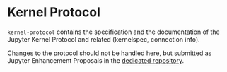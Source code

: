 # Kernel Protocol

`kernel-protocol` contains the specification and the documentation of the Jupyter Kernel Protocol
and related (kernelspec, connection info).

Changes to the protocol should not be handled here, but submitted as Jupyter Enhancement Proposals
in the [dedicated repository](https://github.com/jupyter/enhancement-proposals).
